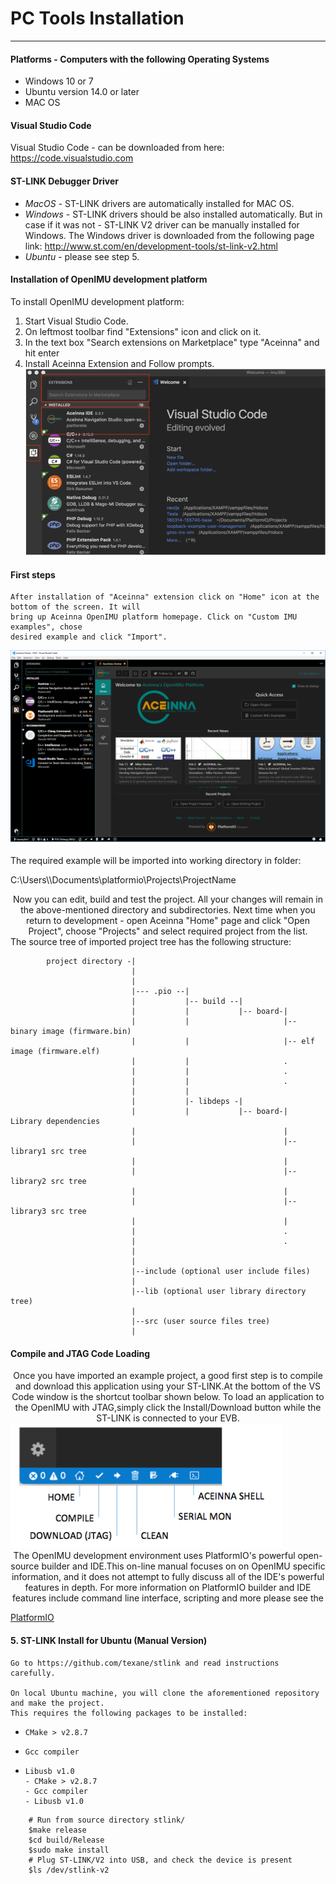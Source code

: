 # **PC Tools Installation**  


------------------------------------------------------------  

#### **Platforms - Computers with the following Operating Systems**  

 - Windows 10 or 7
 - Ubuntu version 14.0 or later
 - MAC OS


#### **Visual Studio Code**

Visual Studio Code - can be downloaded from here:  https://code.visualstudio.com

#### **ST-LINK Debugger Driver**  

-   *MacOS* - ST-LINK drivers are automatically installed for MAC OS.
-   *Windows* - ST-LINK drivers should be also installed automatically. But in case if it was not - ST-LINK V2 driver can be manually installed for Windows.  The Windows driver is downloaded from the following page link:
    http://www.st.com/en/development-tools/st-link-v2.html
-   *Ubuntu* - please see step 5.

#### **Installation of OpenIMU development platform**

To install OpenIMU development platform:

1. Start Visual Studio Code.
2. On leftmost toolbar find "Extensions" icon and click on it.
3. In the text box "Search extensions on Marketplace" type "Aceinna" and hit enter
4. Install Aceinna Extension and Follow prompts.
    ![未找到图片](media/AddExtension.png)   


#### **First steps**   

    After installation of "Aceinna" extension click on "Home" icon at the bottom of the screen. It will  
    bring up Aceinna OpenIMU platform homepage. Click on "Custom IMU examples", chose  
    desired example and click "Import".  


![未找到图片](media/HomePage.png)   

  The required example will be imported into working directory in folder:   
            
  C:\\Users\\<username>\\Documents\\platformio\\Projects\\ProjectName   
<center>  
    Now you can edit, build and test the project. All your changes will remain in the above-mentioned
    directory and subdirectories.  
    Next time when you return to development - open Aceinna "Home" page and click "Open Project", choose
    "Projects" and select  
    required project from the list.  
</center>    
    The source tree of imported project tree has the following structure:  



```
        project directory -|
                           |
                           |                                   
                           |--- .pio --|
                           |           |-- build --|   
                           |           |           |-- board-|   
                           |           |                     |-- binary image (firmware.bin)  
                           |           |                     |-- elf image (firmware.elf)  
                           |           |                     .  
                           |           |                     .  
                           |           |                     .  
                           |           |
                           |           |- libdeps -|   
                           |           |           |-- board-|  Library dependencies
                           |                                 |      
                           |                                 |--library1 src tree
                           |                                 |   
                           |                                 |--library2 src tree
                           |                                 |   
                           |                                 |--library3 src tree
                           |                                 |   
                           |                                 .  
                           |                                 .  
                           |                                            
                           |                                            
                           |--include (optional user include files)              
                           |                                            
                           |--lib (optional user library directory tree)
                           |
                           |--src (user source files tree)
                           |
```

    
    
####    **Compile and JTAG Code Loading**   
<center>  
    Once you have imported an example project, a good first step is to compile and download this  
    application using your ST-LINK.At the bottom of the VS Code window is the shortcut toolbar  
    shown below.  To load an application to the OpenIMU with JTAG,simply click  
    the Install/Download button while the ST-LINK is connected to your EVB.  
</center>  
<img src="media/VSCodeToolBar.png" height = "200" >  
<center>  
    The OpenIMU development environment uses PlatformIO's powerful open-source builder and  
    IDE.This on-line  manual focuses on on OpenIMU specific information, and it does not attempt  
    to fully discuss all of the IDE's powerful  features in depth. For more information on PlatformIO  
    builder and IDE features include command line  interface, scripting and more please see the   
</center>   

[PlatformIO](https://docs.platformio.org)  

#### **5.  ST-LINK Install for Ubuntu (Manual Version)**  
  
    Go to https://github.com/texane/stlink and read instructions carefully.    
  
    On local Ubuntu machine, you will clone the aforementioned repository and make the project.  
    This requires the following packages to be installed:   
   
*     CMake > v2.8.7  
*     Gcc compiler  
*     Libusb v1.0  
      - CMake > v2.8.7  
      - Gcc compiler  
      - Libusb v1.0  
```  
    # Run from source directory stlink/  
    $make release  
    $cd build/Release  
    $sudo make install  
    # Plug ST-LINK/V2 into USB, and check the device is present  
    $ls /dev/stlink-v2  
```
